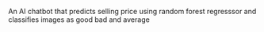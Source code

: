 An AI chatbot that predicts selling price using  random forest regresssor and classifies images as good bad and average
